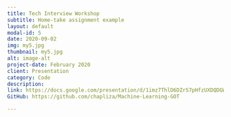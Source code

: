 ```yaml
---
title: Tech Interview Workshop
subtitle: Home-take assignment example
layout: default
modal-id: 5
date: 2020-09-02
img: my5.jpg
thumbnail: my5.jpg
alt: image-alt
project-date: February 2020
client: Presentation
category: Code
description: 
link: https://docs.google.com/presentation/d/1imz7ThlD6DZrS7pHfzUXDQDGWyJyIKVwxMRlpXstZDw/edit?usp=sharing
GitHub: https://github.com/chapliza/Machine-Learning-GOT

---
```

